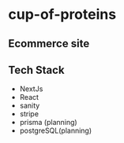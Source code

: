 # cup-of-proteins
## Ecommerce site

## Tech Stack 
- NextJs
- React
- sanity
- stripe
- prisma (planning)
- postgreSQL(planning)
